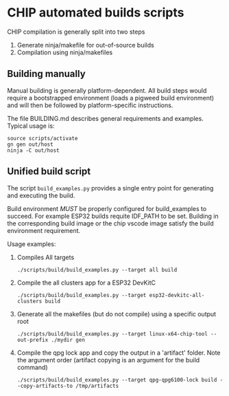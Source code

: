 # CHIP automated builds scripts

CHIP compilation is generally split into two steps

1. Generate ninja/makefile for out-of-source builds
2. Compilation using ninja/makefiles

## Building manually

Manual building is generally platform-dependent. All build steps would require a
bootstrapped environment (loads a pigweed build environment) and will then be
followed by platform-specific instructions.

The file BUILDING.md describes general requirements and examples. Typical usage
is:

```
source scripts/activate
gn gen out/host
ninja -C out/host
```

## Unified build script

The script `build_examples.py` provides a single entry point for generating and
executing the build.

Build environment _MUST_ be properly configured for build_examples to succeed.
For example ESP32 builds requite IDF_PATH to be set. Building in the
corresponding build image or the chip vscode image satisfy the build environment
requirement.

Usage examples:

1. Compiles All targets

    ```
    ./scripts/build/build_examples.py --target all build
    ```

2. Compile the all clusters app for a ESP32 DevKitC

    ```
    ./scripts/build/build_examples.py --target esp32-devkitc-all-clusters build
    ```

3. Generate all the makefiles (but do not compile) using a specific output root

    ```
    ./scripts/build/build_examples.py --target linux-x64-chip-tool --out-prefix ./mydir gen
    ```

4. Compile the qpg lock app and copy the output in a 'artifact' folder. Note the
   argument order (artifact copying is an argument for the build command)

    ```
    ./scripts/build/build_examples.py --target qpg-qpg6100-lock build --copy-artifacts-to /tmp/artifacts
    ```
